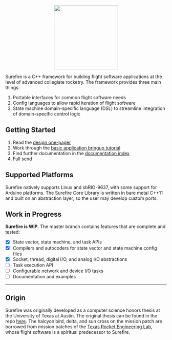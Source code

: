 <p align="center">
    <image src="docs/assets/surefire-patch.png" width="200px">
</p>

Surefire is a C++ framework for building flight software applications at the level of advanced collegiate rocketry. The framework provides three main things:

1. Portable interfaces for common flight software needs
2. Config languages to allow rapid iteration of flight software
3. State machine domain-specific language (DSL) to streamline integration of domain-specific control logic

## Getting Started

1. Read the [design one-pager](docs/design-one-pager.md)
2. Work through the [basic application bringup tutorial](docs/basic-application-bringup.md)
3. Find further documentation in the [documentation index](docs/index.md)
4. Full send

## Supported Platforms

Surefire natively supports Linux and sbRIO-9637, with some support for Arduino platforms. The Surefire Core Library is written in bare metal C++11 and built on an abstraction layer, so the user may develop custom ports.

## Work in Progress

**Surefire is WIP.** The master branch contains features that are complete and tested:

* [x] State vector, state machine, and task APIs
* [x] Compilers and autocoders for state vector and state machine config files
* [x] Socket, thread, digital I/O, and analog I/O abstractions
* [ ] Task execution API
* [ ] Configurable network and device I/O tasks
* [ ] Documentation and examples

---

## Origin

Surefire was originally developed as a computer science honors thesis at the University of Texas at Austin. The original thesis can be found in the repo [here](docs/debruyn-honors-thesis.pdf). The halcyon bird, delta, and sun cross on the mission patch are borrowed from mission patches of the [Texas Rocket Engineering Lab](https://www.texasrocketlab.com), whose flight software is a spiritual predecessor to Surefire.
